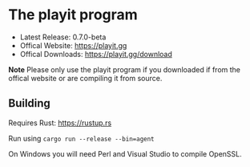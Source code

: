 # The playit program

* Latest Release: 0.7.0-beta
* Offical Website: https://playit.gg
* Offical Downloads: https://playit.gg/download

**Note**
Please only use the playit program if you downloaded if from the offical website or are compiling it from source.

## Building

Requires Rust: https://rustup.rs

Run using `cargo run --release --bin=agent`

On Windows you will need Perl and Visual Studio to compile OpenSSL.
